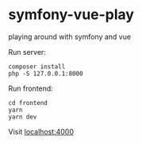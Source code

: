# symfony-vue-play

playing around with symfony and vue

Run server:
```
composer install
php -S 127.0.0.1:8000
```

Run frontend:
```
cd frontend
yarn
yarn dev
```

Visit [localhost:4000](http://localhost:4000)
